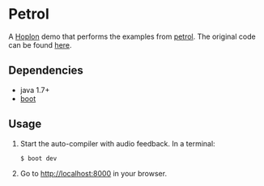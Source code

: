 # Petrol

A [Hoplon][5] demo that performs the examples from [petrol][3].
The original code can be found [here][4].

## Dependencies

- java 1.7+
- [boot][1]

## Usage

1. Start the auto-compiler with audio feedback. In a terminal:

    ```bash
    $ boot dev
    ```

2. Go to [http://localhost:8000][2] in your browser.

[1]: http://boot-clj.com
[2]: http://localhost:8000
[3]: https://github.com/krisajenkins/petrol
[4]: https://github.com/krisajenkins/petrol/tree/master/examples
[5]: https://hoplon.io

